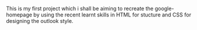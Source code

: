 This is my first project which i shall be aiming to recreate the google-homepage by using the recent learnt skills in HTML for stucture and CSS for designing the outlook style.